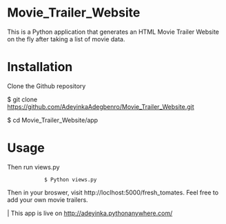# Movie_Trailer_Website

 This is a Python application that generates an HTML Movie Trailer Website on the fly after taking a list of movie data.

# Installation

 Clone the Github repository

 $ git clone https://github.com/AdeyinkaAdegbenro/Movie_Trailer_Website.git

 $ cd Movie_Trailer_Website/app

# Usage

 Then run views.py

 				
 				
 				$ Python views.py

 Then in your broswer, visit http://loclhost:5000/fresh_tomates. Feel free to add your own movie trailers.

| This app is live on http://adeyinka.pythonanywhere.com/